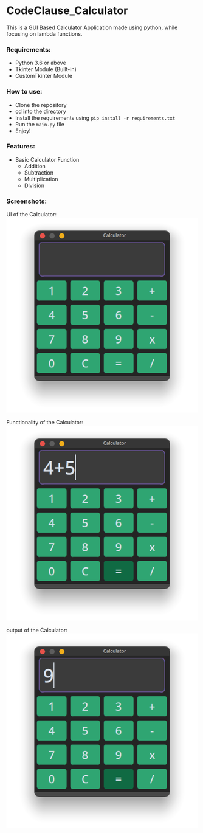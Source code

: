 # CodeClause_Calculator

This is a GUI Based Calculator Application made using python, while focusing on lambda functions. 

### Requirements:
- Python 3.6 or above
- Tkinter Module (Built-in)
- CustomTkinter Module

### How to use:
- Clone the repository
- cd into the directory
- Install the requirements using `pip install -r requirements.txt`
- Run the `main.py` file
- Enjoy!

### Features:
- Basic Calculator Function 
  - Addition
  - Subtraction
  - Multiplication
  - Division
  

### Screenshots:
UI of the Calculator:
![UI of the Calculator](Screenshots/Calc-1.png)

Functionality of the Calculator:
![Functionality of the Calculator](Screenshots/Calc-2.png)

output of the Calculator:
![output of the Calculator](Screenshots/Calc-3.png)